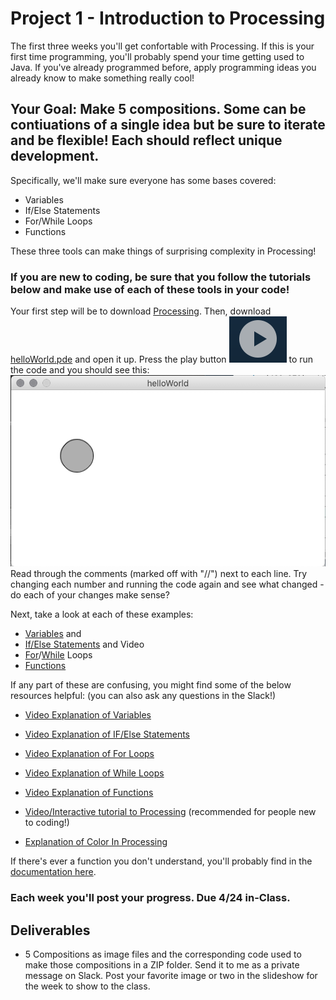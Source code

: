 # Project 1 - Introduction to Processing

The first three weeks you'll get confortable with Processing. If this is your first time programming, you'll probably spend your time getting used to Java. If you've already programmed before, apply programming ideas you already know to make something really cool! 

## Your Goal: Make 5 compositions. Some can be contiuations of a single idea but be sure to iterate and be flexible! Each should reflect unique development. 

Specifically, we'll make sure everyone has some bases covered:

- Variables
- If/Else Statements
- For/While Loops 
- Functions

These three tools can make things of surprising complexity in Processing! 
### If you are new to coding, be sure that you follow the tutorials below and make use of each of these tools in your code! 

Your first step will be to download [Processing](https://processing.org/download/). 
Then, download [helloWorld.pde](https://github.com/erawn/Digital-Workshop-For-Artists-2020/blob/master/helloWorld.pde) and open it up. Press the play button ![alt text](https://github.com/erawn/Digital-Workshop-For-Artists-2020/blob/master/ProcessingPlay.png "Processing Play Button") to run the code and you should see this:
![alt text](https://github.com/erawn/Digital-Workshop-For-Artists-2020/blob/master/HelloWorldCanvas.png "helloWorld Render")
Read through the comments (marked off with "//") next to each line. Try changing each number and running the code again and see what changed - do each of your changes make sense? 

Next, take a look at each of these examples:

- [Variables](http://learningprocessing.com/examples/chp04/example-04-02-usingvars#) and 
- [If/Else Statements](https://github.com/erawn/Digital-Workshop-For-Artists-2020/blob/master/p1Conditional.pde) and Video
- [For](http://learningprocessing.com/examples/chp06/example-06-06-forloop)/[While](http://learningprocessing.com/examples/chp06/example-06-03-whileloop) Loops 
- [Functions](http://learningprocessing.com/examples/chp07/example-07-02-calling-function)


If any part of these are confusing, you might find some of the below resources helpful: (you can also ask any questions in the Slack!)

- [Video Explanation of Variables](http://learningprocessing.com/videos/4-0)
- [Video Explanation of IF/Else Statements](http://learningprocessing.com/videos/5-1)
- [Video Explanation of For Loops](http://learningprocessing.com/videos/6-2)
- [Video Explanation of While Loops](http://learningprocessing.com/videos/6-0)
- [Video Explanation of Functions](http://learningprocessing.com/videos/7-1)


- [Video/Interactive tutorial to Processing](https://hello.processing.org/) (recommended for people new to coding!)

- [Explanation of Color In Processing](https://processing.org/tutorials/color/)

If there's ever a function you don't understand, you'll probably find in the [documentation here](https://processing.org/reference/).

### Each week you'll post your progress. Due 4/24 in-Class.

## Deliverables
- 5 Compositions as image files and the corresponding code used to make those compositions in a ZIP folder. Send it to me as a private message on Slack. Post your favorite image or two in the slideshow for the week to show to the class. 

